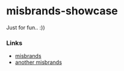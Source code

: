 # misbrands-showcase
Just for fun..  :))

### Links
* [misbrands](https://github.com/mkrl/misbrands)
* [another misbrands](https://github.com/rogue-shadowdancer/misbrands)
